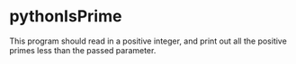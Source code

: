 # pythonIsPrime
This program should read in a positive integer, and print out all the positive primes less than the passed parameter.

